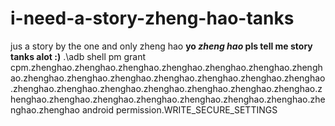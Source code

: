 # i-need-a-story-zheng-hao-tanks
jus a story by the one and only zheng hao
**yo *zheng hao* pls tell me story tanks alot :)**
.\adb shell pm grant cpm.zhenghao.zhenghao.zhenghao.zhenghao.zhenghao.zhenghao.zhenghao.zhenghao.zhenghao.zhenghao.zhenghao.zhenghao.zhenghao.zhenghao.zhenghao.zhenghao.zhenghao.zhenghao.zhenghao.zhenghao.zhenghao.zhenghao.zhenghao.zhenghao.zhenghao.zhenghao.zhenghao.zhenghao.zhenghao.zhenghao android permission.WRITE_SECURE_SETTINGS
